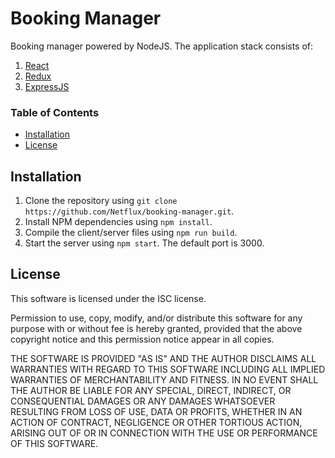 # Booking Manager
Booking manager powered by NodeJS. The application stack consists of:

1. [React](https://facebook.github.io/react/)
2. [Redux](http://redux.js.org/)
3. [ExpressJS](http://expressjs.com/)

### Table of Contents
* [Installation](#installation)
* [License](#license)

## Installation
1. Clone the repository using `git clone https://github.com/Netflux/booking-manager.git`.
2. Install NPM dependencies using `npm install`.
3. Compile the client/server files using `npm run build`.
4. Start the server using `npm start`. The default port is 3000.

## License
This software is licensed under the ISC license.

Permission to use, copy, modify, and/or distribute this software for any purpose with or without fee is hereby granted, provided that the above copyright notice and this permission notice appear in all copies.

THE SOFTWARE IS PROVIDED "AS IS" AND THE AUTHOR DISCLAIMS ALL WARRANTIES WITH REGARD TO THIS SOFTWARE INCLUDING ALL IMPLIED WARRANTIES OF MERCHANTABILITY AND FITNESS. IN NO EVENT SHALL THE AUTHOR BE LIABLE FOR ANY SPECIAL, DIRECT, INDIRECT, OR CONSEQUENTIAL DAMAGES OR ANY DAMAGES WHATSOEVER RESULTING FROM LOSS OF USE, DATA OR PROFITS, WHETHER IN AN ACTION OF CONTRACT, NEGLIGENCE OR OTHER TORTIOUS ACTION, ARISING OUT OF OR IN CONNECTION WITH THE USE OR PERFORMANCE OF THIS SOFTWARE.
